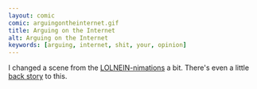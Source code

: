 ```yaml
---
layout: comic
comic: arguingontheinternet.gif
title: Arguing on the Internet
alt: Arguing on the Internet
keywords: [arguing, internet, shit, your, opinion]
---
```


I changed a scene from the [LOLNEIN-nimations](https://youtu.be/tnW_4h1zwT4) a bit.
There's even a little [back story](http://blog.lolnein.com/2015/06/29/howtogetyourpointacross/) to this.